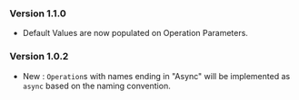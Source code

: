 ﻿### Version 1.1.0

- Default Values are now populated on Operation Parameters.

### Version 1.0.2

- New : `Operation`s with names ending in "Async" will be implemented as `async` based on the naming convention.
